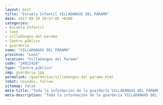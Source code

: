 ```yaml
---
layout: post
title: "Escuela Infantil VILLADANGOS DEL PÁRAMO"
date: 2017-09-20 20:57:05 +0200
categories:
- Escuela Infantil
- leon
- villadangos-del-paramo
- Centro público
- guarderia
name: "VILLADANGOS DEL PÁRAMO"
province: "León"
location: "Villadangos del Paramo"
code: "24022420"
type: "Centro público"
img: guarderia.jpg
permalink: /guarderias/villadangos-del-paramo.html
robot: noindex, follow
sitemap: false
meta-title: "Toda la información de la guardería VILLADANGOS DEL PÁRAMO"
meta-description: "Toda la información de la guardería VILLADANGOS DEL PÁRAMO"
---
```

